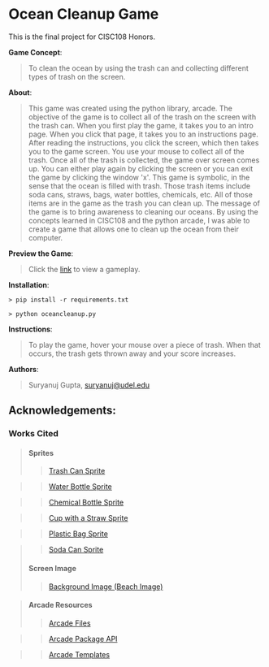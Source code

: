 # Ocean Cleanup Game
This is the final project for CISC108 Honors.

**Game Concept**: 
>To clean the ocean by using the trash can and collecting different types of trash on the screen.

**About**: 
>This game was created using the python library, arcade. The objective of the game is to collect all of the trash on the
> screen with the trash can. When you first play the game, it takes you to an intro page. When you click that page, it 
>takes you to an instructions page. After reading the instructions, you click the screen, which then takes you to the 
>game screen. You use your mouse to collect all of the trash. Once all of the trash is collected, the game over screen 
>comes up. You can either play again by clicking the screen or you can exit the game by clicking the window 'x'. This 
>game is symbolic, in the sense that the ocean is filled with trash. Those trash items include soda cans, straws, bags, 
>water bottles, chemicals, etc. All of those items are in the game as the trash you can clean up. The message of the 
>game is to bring awareness to cleaning our oceans. By using the concepts learned in CISC108 and the python arcade, I 
>was able to create a game that allows one to clean up the ocean from their computer.
 

**Preview the Game**: 
>Click the [link](https://drive.google.com/file/d/1TMEvTv3wtZTxunXWUOnTIW5ANOG_ovkq/view?usp=sharing) to view a gameplay. 

**Installation**: 
```
> pip install -r requirements.txt
```
```
> python oceancleanup.py
```

**Instructions**:
>To play the game, hover your mouse over a piece of trash. When that occurs, the trash gets thrown away and your score increases. 

**Authors**: 
>Suryanuj Gupta, suryanuj@udel.edu

## Acknowledgements:

### Works Cited
>#### Sprites
>>[Trash Can Sprite](https://pixabay.com/illustrations/trash-waste-recycling-recyclable-3340485/)

>>[Water Bottle Sprite](https://pixabay.com/illustrations/water-bottle-water-plastic-bottle-3927420/)

>>[Chemical Bottle Sprite](https://www.needpix.com/photo/176861/chemistry-lab-experiment-science-flask-glass-bottle-equipment-liquid)

>>[Cup with a Straw Sprite](https://www.needpix.com/photo/18919/cup-lid-straw-disposable-soft-drink-fizzy-soda-carbonated)

>>[Plastic Bag Sprite](https://pixabay.com/vectors/shopping-bag-tote-bag-tote-sack-30543/)

>>[Soda Can Sprite](https://www.needpix.com/photo/947294/tin-rossa-metallic-jar-cans-colors-illustration-graphics-container)
>#### Screen Image
>>[Background Image (Beach Image)](https://www.goodfreephotos.com/vector-images/sandy-beach-with-waves-vector-clipart.png.php)


>#### Arcade Resources
>>[Arcade Files](http://arcade.academy/installation.html)

>>[Arcade Package API](http://arcade.academy/arcade.html)

>>[Arcade Templates](http://arcade.academy/examples/index.html)

